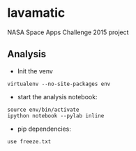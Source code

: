 # lavamatic

NASA Space Apps Challenge 2015 project

## Analysis

* Init the venv

```
virtualenv --no-site-packages env
```

* start the analysis notebook:

```
source env/bin/activate
ipython notebook --pylab inline
```

* pip dependencies:

```
use freeze.txt
```


